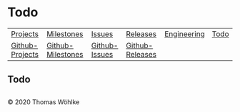 # Todo

| | | | | | |
|-----------------------------|---------------------------------|-------------------------|-----------------------------|-----------------------------------|---------------------|
| [Projects](PROJECTS.md) | [Milestones](MILESTONES.md) | [Issues](ISSUES.md) | [Releases](RELEASES.md) | [Engineering](ENGINEERING.md) | [Todo](TODO.md) |
| [Github-Projects](https://github.com/Computer-Kurzweil/computer_kurzweil/projects) | [Github-Milestones](https://github.com/Computer-Kurzweil/computer_kurzweil/milestones) | [Github-Issues](https://github.com/Computer-Kurzweil/computer_kurzweil/issues) | [Github-Releases](https://github.com/Computer-Kurzweil/computer_kurzweil/releases) |  |  |

## Todo

##

&copy; 2020 Thomas W&ouml;hlke

